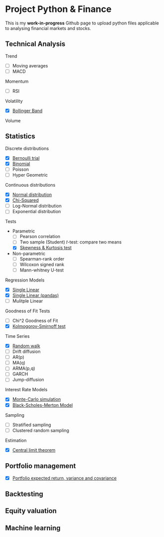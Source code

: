 # Project Python & Finance

This is my **work-in-progress** Github page to upload python files applicable to analysing financial markets and stocks.

## Technical Analysis
Trend

  - [ ] Moving averages
  - [ ] MACD
  
Momentum

  - [ ] RSI
  
Volatility

  - [x] [Bollinger Band](https://github.com/BRushmere/Finance-Models/blob/master/Bollinger_band.ipynb)

Volume
  
## Statistics

Discrete distributions

- [x] [Bernoulli trial](https://github.com/BRushmere/BRushmere.github.io/blob/master/Bernoulli_trial.ipynb)
- [x] [Binomial](https://github.com/BRushmere/BRushmere.github.io/blob/master/Binomial.py)
- [ ] Poisson
- [ ] Hyper Geometric

Continuous distributions

- [x] [Normal distribution](https://github.com/BRushmere/BRushmere.github.io/blob/master/Normal_distribution.ipynb)
- [x] [Chi-Squared](https://github.com/BRushmere/BRushmere.github.io/blob/master/ChiSquared.ipynb)
- [ ] Log-Normal distribution
- [ ] Exponential distribution

Tests

- Parametric
  - [ ] Pearson correlation
  - [ ] Two sample (Student) 𝑡-test: compare two means
  - [x] [Skewness & Kurtosis test](https://github.com/BRushmere/BRushmere.github.io/blob/master/Skewness%20%26%20Kurtosis.ipynb)
- Non-parametric
  - [ ] Spearman-rank order
  - [ ] Wilcoxon signed rank
  - [ ] Mann-whitney U-test

Regression Models

- [x] [Single Linear](https://github.com/BRushmere/BRushmere.github.io/blob/master/Simple%20Regression%20Model.py)
- [x] [Single Linear (pandas)](https://github.com/BRushmere/BRushmere.github.io/blob/master/LinRegression%20Pandas.py)
- [ ] Mulitple Linear

Goodness of Fit Tests

- [ ] Chi^2 Goodness of Fit 
- [x] [Kolmogorov-Smirnoff test](https://github.com/BRushmere/BRushmere.github.io/blob/master/Kolmogorov-Smirnoff%20test.py)

Time Series

- [x] [Random walk](https://github.com/BRushmere/BRushmere.github.io/blob/master/Random%20walk.ipynb)
- [ ] Drift diffusion
- [ ] AR(p)
- [ ] MA(q)
- [ ] ARMA(p,q)
- [ ] GARCH
- [ ] Jump-diffusion

Interest Rate Models

- [x] [Monte-Carlo simulation](https://github.com/BRushmere/BRushmere.github.io/blob/master/MonteCarlo.ipynb)
- [x] [Black-Scholes-Merton Model](https://github.com/BRushmere/BRushmere.github.io/blob/master/BSM_call.py)

Sampling
- [ ] Stratified sampling
- [ ] Clustered random sampling

Estimation

- [x] [Central limit theorem](https://github.com/BRushmere/BRushmere.github.io/blob/master/Central%20limit%20theorem.ipynb)

## Portfolio management
- [x] [Portfolio expected return, variance and covariance](https://github.com/BRushmere/BRushmere.github.io/blob/master/Std%26Variance%26%20Covariance.ipynb)

## Backtesting

## Equity valuation

## Machine learning

